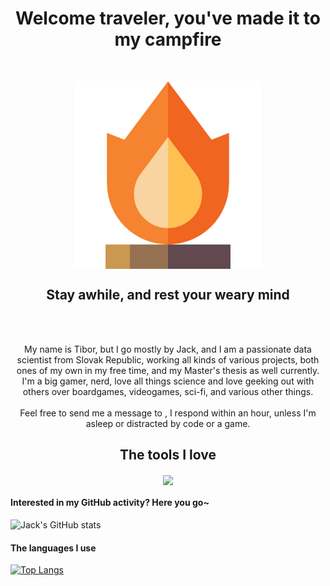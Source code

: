 
<h1 align="center">Welcome traveler, you've made it to my campfire</h1>
<br/>
<p align="center">
  <img src="campfire.png", width=300, align="center">
</p>
<h2 align="center">Stay awhile, and rest your weary mind</h2>
<br/>
<br/>
<p align="center"> 
  My name is Tibor, but I go mostly by Jack, and I am a passionate data scientist from Slovak Republic, working all kinds of various projects, both ones of my own in my free time, and my Master's thesis as well currently. I'm a big gamer, nerd, love all things science and love geeking out with others over boardgames, videogames, sci-fi, and various other things.
  <br/>
  <br/>
  Feel free to send me a message to <slobodaapl@gmail.com>, I respond within an hour, unless I'm asleep or distracted by code or a game.
</p>
  
 <h2 align="center">The tools I love</h2>
 <p align="center">
    <img src="favs.png", width=800, align="center">
 </p>

#### Interested in my GitHub activity? Here you go~
![Jack's GitHub stats](https://github-readme-stats.vercel.app/api?username=slobodaapl&count_private=true&show_icons=true&theme=cobalt)
<br/>
  
#### The languages I use
[![Top Langs](https://github-readme-stats.vercel.app/api/top-langs/?username=slobodaapl&exclude_repo=pcd-gui,JavaCalculatorMLModified,simple-swing-regex-validator,Simple-Invoice-Manager,imageviewer)](https://github.com/anuraghazra/github-readme-stats)
<br/>
